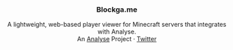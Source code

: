 <p align="center">
<h3 align="center">Blockga.me</h3>
  <p align="center">
    A lightweight, web-based player viewer for Minecraft servers that integrates with Analyse.
    <br />
    An <a href="https://analyse.net">Analyse</a> Project
    ·
    <a href="https://twitter.com/analyse">Twitter</a>
  </p>
</p>

